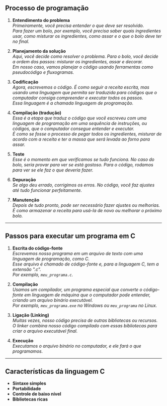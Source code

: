 ## **Processo de programação**  

1. **Entendimento do problema**  
   *Primeiramente, você precisa entender o que deve ser resolvido.  
   Para fazer um bolo, por exemplo, você precisa saber quais ingredientes usar, como misturar os ingredientes, como assar e o que o bolo deve ter no final.*  

2. **Planejamento da solução**  
   *Aqui, você decide como resolver o problema. Para o bolo, você decide a ordem dos passos: misturar os ingredientes, assar e decorar.  
   Em nosso caso, vamos planejar o código usando ferramentas como pseudocódigo e fluxogramas.*  

3. **Codificação**  
   *Agora, escrevemos o código. É como seguir a receita escrita, mas usando uma linguagem que permita ser traduzida para códigos que o computador consiga compreender e executar todos os passos.  
   Essa linguagem é a chamada linguagem de programação.*  

4. **Compilação (tradução)**  
   *Essa é a etapa que traduz o código que você escreveu com uma linguagem de programação em uma sequência de instruções, ou códigos, que o computador consegue entender e executar.  
   É como se fosse o processo de pegar todos os ingredientes, misturar de acordo com a receita e ter a massa que será levada ao forno para assar.*  

5. **Teste**  
   *Esse é o momento em que verificamos se tudo funciona. No caso do bolo, seria provar para ver se está gostoso. Para o código, rodamos para ver se ele faz o que deveria fazer.*  

6. **Depuração**  
   *Se algo deu errado, corrigimos os erros. No código, você faz ajustes até tudo funcionar perfeitamente.*  

7. **Manutenção**  
   *Depois de tudo pronto, pode ser necessário fazer ajustes ou melhorias.  
   É como armazenar a receita para usá-la de novo ou melhorar o próximo bolo.*  

---

## **Passos para executar um programa em C**  

1. **Escrita do código-fonte**  
   *Escrevemos nosso programa em um arquivo de texto com uma linguagem de programação, como C.  
   Esse arquivo é chamado de código-fonte e, para a linguagem C, tem a extensão ".c".  
   Por exemplo, `meu_programa.c`.*  

2. **Compilação**  
   *Usamos um compilador, um programa especial que converte o código-fonte em linguagem de máquina que o computador pode entender, criando um arquivo binário executável.  
   Por exemplo, `meu_programa.exe` no Windows ou `meu_programa` no Linux.*  

3. **Ligação (Linking)**  
   *Muitas vezes, nosso código precisa de outras bibliotecas ou recursos. O linker combina nosso código compilado com essas bibliotecas para criar o arquivo executável final.*  

4. **Execução**  
   *Executamos o arquivo binário no computador, e ele fará o que programamos.*  

---

## **Características da linguagem C**  

- **Sintaxe simples**  
- **Portabilidade**  
- **Controle de baixo nível**  
- **Bibliotecas ricas**  
